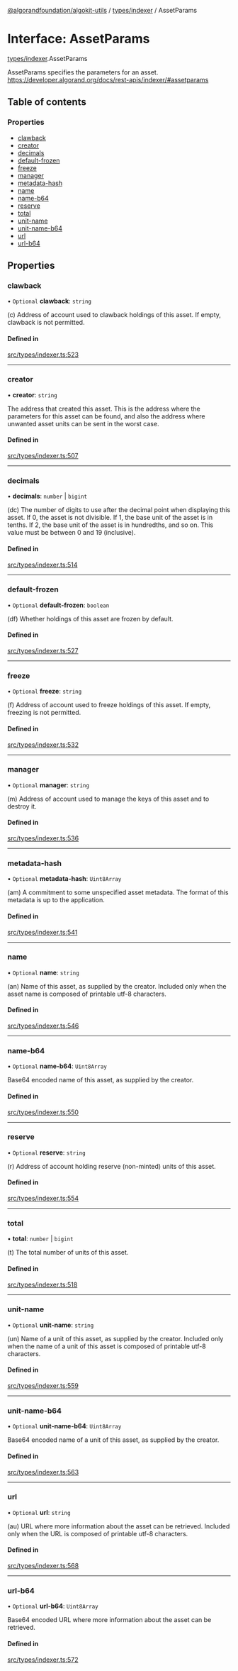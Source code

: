 [@algorandfoundation/algokit-utils](../README.md) / [types/indexer](../modules/types_indexer.md) / AssetParams

# Interface: AssetParams

[types/indexer](../modules/types_indexer.md).AssetParams

AssetParams specifies the parameters for an asset. https://developer.algorand.org/docs/rest-apis/indexer/#assetparams

## Table of contents

### Properties

- [clawback](types_indexer.AssetParams.md#clawback)
- [creator](types_indexer.AssetParams.md#creator)
- [decimals](types_indexer.AssetParams.md#decimals)
- [default-frozen](types_indexer.AssetParams.md#default-frozen)
- [freeze](types_indexer.AssetParams.md#freeze)
- [manager](types_indexer.AssetParams.md#manager)
- [metadata-hash](types_indexer.AssetParams.md#metadata-hash)
- [name](types_indexer.AssetParams.md#name)
- [name-b64](types_indexer.AssetParams.md#name-b64)
- [reserve](types_indexer.AssetParams.md#reserve)
- [total](types_indexer.AssetParams.md#total)
- [unit-name](types_indexer.AssetParams.md#unit-name)
- [unit-name-b64](types_indexer.AssetParams.md#unit-name-b64)
- [url](types_indexer.AssetParams.md#url)
- [url-b64](types_indexer.AssetParams.md#url-b64)

## Properties

### clawback

• `Optional` **clawback**: `string`

(c) Address of account used to clawback holdings of this asset. If empty,
clawback is not permitted.

#### Defined in

[src/types/indexer.ts:523](https://github.com/algorandfoundation/algokit-utils-ts/blob/main/src/types/indexer.ts#L523)

___

### creator

• **creator**: `string`

The address that created this asset. This is the address where the parameters
for this asset can be found, and also the address where unwanted asset units can
be sent in the worst case.

#### Defined in

[src/types/indexer.ts:507](https://github.com/algorandfoundation/algokit-utils-ts/blob/main/src/types/indexer.ts#L507)

___

### decimals

• **decimals**: `number` \| `bigint`

(dc) The number of digits to use after the decimal point when displaying this
asset. If 0, the asset is not divisible. If 1, the base unit of the asset is in
tenths. If 2, the base unit of the asset is in hundredths, and so on. This value
must be between 0 and 19 (inclusive).

#### Defined in

[src/types/indexer.ts:514](https://github.com/algorandfoundation/algokit-utils-ts/blob/main/src/types/indexer.ts#L514)

___

### default-frozen

• `Optional` **default-frozen**: `boolean`

(df) Whether holdings of this asset are frozen by default.

#### Defined in

[src/types/indexer.ts:527](https://github.com/algorandfoundation/algokit-utils-ts/blob/main/src/types/indexer.ts#L527)

___

### freeze

• `Optional` **freeze**: `string`

(f) Address of account used to freeze holdings of this asset. If empty, freezing
is not permitted.

#### Defined in

[src/types/indexer.ts:532](https://github.com/algorandfoundation/algokit-utils-ts/blob/main/src/types/indexer.ts#L532)

___

### manager

• `Optional` **manager**: `string`

(m) Address of account used to manage the keys of this asset and to destroy it.

#### Defined in

[src/types/indexer.ts:536](https://github.com/algorandfoundation/algokit-utils-ts/blob/main/src/types/indexer.ts#L536)

___

### metadata-hash

• `Optional` **metadata-hash**: `Uint8Array`

(am) A commitment to some unspecified asset metadata. The format of this
metadata is up to the application.

#### Defined in

[src/types/indexer.ts:541](https://github.com/algorandfoundation/algokit-utils-ts/blob/main/src/types/indexer.ts#L541)

___

### name

• `Optional` **name**: `string`

(an) Name of this asset, as supplied by the creator. Included only when the
asset name is composed of printable utf-8 characters.

#### Defined in

[src/types/indexer.ts:546](https://github.com/algorandfoundation/algokit-utils-ts/blob/main/src/types/indexer.ts#L546)

___

### name-b64

• `Optional` **name-b64**: `Uint8Array`

Base64 encoded name of this asset, as supplied by the creator.

#### Defined in

[src/types/indexer.ts:550](https://github.com/algorandfoundation/algokit-utils-ts/blob/main/src/types/indexer.ts#L550)

___

### reserve

• `Optional` **reserve**: `string`

(r) Address of account holding reserve (non-minted) units of this asset.

#### Defined in

[src/types/indexer.ts:554](https://github.com/algorandfoundation/algokit-utils-ts/blob/main/src/types/indexer.ts#L554)

___

### total

• **total**: `number` \| `bigint`

(t) The total number of units of this asset.

#### Defined in

[src/types/indexer.ts:518](https://github.com/algorandfoundation/algokit-utils-ts/blob/main/src/types/indexer.ts#L518)

___

### unit-name

• `Optional` **unit-name**: `string`

(un) Name of a unit of this asset, as supplied by the creator. Included only
when the name of a unit of this asset is composed of printable utf-8 characters.

#### Defined in

[src/types/indexer.ts:559](https://github.com/algorandfoundation/algokit-utils-ts/blob/main/src/types/indexer.ts#L559)

___

### unit-name-b64

• `Optional` **unit-name-b64**: `Uint8Array`

Base64 encoded name of a unit of this asset, as supplied by the creator.

#### Defined in

[src/types/indexer.ts:563](https://github.com/algorandfoundation/algokit-utils-ts/blob/main/src/types/indexer.ts#L563)

___

### url

• `Optional` **url**: `string`

(au) URL where more information about the asset can be retrieved. Included only
when the URL is composed of printable utf-8 characters.

#### Defined in

[src/types/indexer.ts:568](https://github.com/algorandfoundation/algokit-utils-ts/blob/main/src/types/indexer.ts#L568)

___

### url-b64

• `Optional` **url-b64**: `Uint8Array`

Base64 encoded URL where more information about the asset can be retrieved.

#### Defined in

[src/types/indexer.ts:572](https://github.com/algorandfoundation/algokit-utils-ts/blob/main/src/types/indexer.ts#L572)
